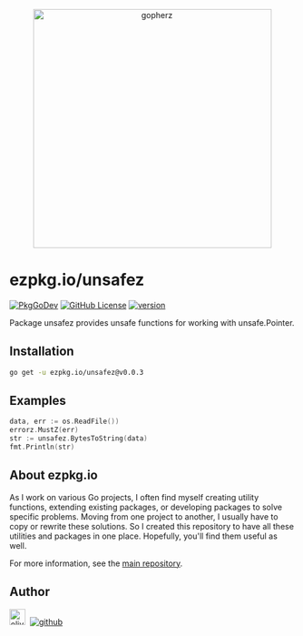 <p align="center">
<a href="https://ezpkg.io">
<img alt="gopherz" src="https://ezpkg.io/_/gopherz.png" style="width:420px">
</a>
</p>

# ezpkg.io/unsafez

[![PkgGoDev](https://pkg.go.dev/badge/github.com/ezpkg/unsafez)](https://pkg.go.dev/github.com/ezpkg/unsafez/v2)
[![GitHub License](https://img.shields.io/github/license/ezpkg/unsafez)](https://github.com/ezpkg/unsafez/tree/main/LICENSE)
[![version](https://img.shields.io/github/v/tag/ezpkg/unsafez?label=version)](https://github.com/ezpkg/unsafez/tags)

Package unsafez provides unsafe functions for working with unsafe.Pointer.

## Installation

```sh
go get -u ezpkg.io/unsafez@v0.0.3
```

## Examples

```go
data, err := os.ReadFile())
errorz.MustZ(err)
str := unsafez.BytesToString(data)
fmt.Println(str)
```

## About ezpkg.io

As I work on various Go projects, I often find myself creating utility functions, extending existing packages, or developing packages to solve specific problems. Moving from one project to another, I usually have to copy or rewrite these solutions. So I created this repository to have all these utilities and packages in one place. Hopefully, you'll find them useful as well.

For more information, see the [main repository](https://github.com/ezpkg/ezpkg).

## Author

<a href="https://olivernguyen.io"><img alt="olivernguyen.io" src="https://olivernguyen.io/_/badge.png" height="28px"></a>&nbsp;&nbsp;[![github](https://img.shields.io/badge/GitHub-100000?style=for-the-badge&logo=github&logoColor=white)](https://github.com/iOliverNguyen)
